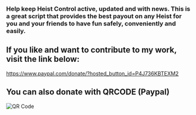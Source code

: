 ### Help keep Heist Control active, updated and with news. This is a great script that provides the best payout on any Heist for you and your friends to have fun safely, conveniently and easily.

## If you like and want to contribute to my work, visit the link below:
https://www.paypal.com/donate/?hosted_button_id=P4J736KBTEXM2

## You can also donate with QRCODE (Paypal)
![QR Code](https://user-images.githubusercontent.com/79918850/208558535-d4a551f2-f4f1-42d2-bf56-84a833b1e81f.png)
